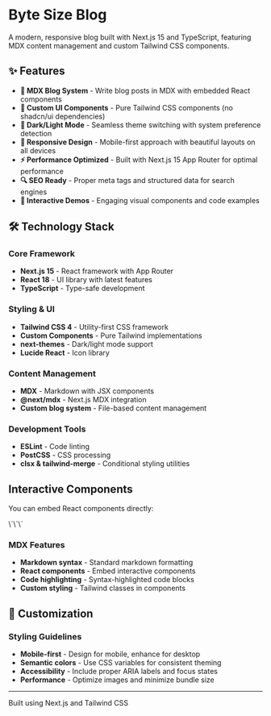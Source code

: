 # Byte Size Blog

A modern, responsive blog built with Next.js 15 and TypeScript, featuring MDX content management and custom Tailwind CSS components.

## ✨ Features

- **📝 MDX Blog System** - Write blog posts in MDX with embedded React components
- **🎨 Custom UI Components** - Pure Tailwind CSS components (no shadcn/ui dependencies)
- **🌙 Dark/Light Mode** - Seamless theme switching with system preference detection
- **📱 Responsive Design** - Mobile-first approach with beautiful layouts on all devices
- **⚡ Performance Optimized** - Built with Next.js 15 App Router for optimal performance
- **🔍 SEO Ready** - Proper meta tags and structured data for search engines
- **🎯 Interactive Demos** - Engaging visual components and code examples


## 🛠️ Technology Stack

### Core Framework
- **Next.js 15** - React framework with App Router
- **React 18** - UI library with latest features
- **TypeScript** - Type-safe development

### Styling & UI
- **Tailwind CSS 4** - Utility-first CSS framework
- **Custom Components** - Pure Tailwind implementations
- **next-themes** - Dark/light mode support
- **Lucide React** - Icon library

### Content Management
- **MDX** - Markdown with JSX components
- **@next/mdx** - Next.js MDX integration
- **Custom blog system** - File-based content management

### Development Tools
- **ESLint** - Code linting
- **PostCSS** - CSS processing
- **clsx & tailwind-merge** - Conditional styling utilities
## Interactive Components

   You can embed React components directly:

   <CustomComponent prop="value" />
   \`\`\`

### MDX Features

- **Markdown syntax** - Standard markdown formatting
- **React components** - Embed interactive components
- **Code highlighting** - Syntax-highlighted code blocks
- **Custom styling** - Tailwind classes in components

## 🎨 Customization

### Styling Guidelines

- **Mobile-first** - Design for mobile, enhance for desktop
- **Semantic colors** - Use CSS variables for consistent theming
- **Accessibility** - Include proper ARIA labels and focus states
- **Performance** - Optimize images and minimize bundle size

---

Built using Next.js and Tailwind CSS
